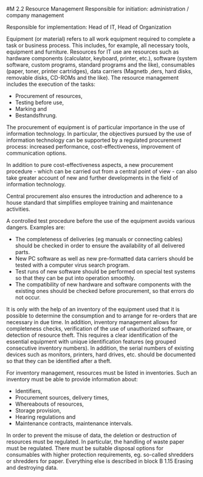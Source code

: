 #M 2.2 Resource Management
Responsible for initiation: administration / company management

Responsible for implementation: Head of IT, Head of Organization

Equipment (or material) refers to all work equipment required to complete a task or business process. This includes, for example, all necessary tools, equipment and furniture. Resources for IT use are resources such as hardware components (calculator, keyboard, printer, etc.), software (system software, custom programs, standard programs and the like), consumables (paper, toner, printer cartridges), data carriers (Magnetb ,ders, hard disks, removable disks, CD-ROMs and the like). The resource management includes the execution of the tasks:

* Procurement of resources,
* Testing before use,
* Marking and
* Bestandsfhrung.


The procurement of equipment is of particular importance in the use of information technology. In particular, the objectives pursued by the use of information technology can be supported by a regulated procurement process: increased performance, cost-effectiveness, improvement of communication options.

In addition to pure cost-effectiveness aspects, a new procurement procedure - which can be carried out from a central point of view - can also take greater account of new and further developments in the field of information technology.

Central procurement also ensures the introduction and adherence to a house standard that simplifies employee training and maintenance activities.

A controlled test procedure before the use of the equipment avoids various dangers. Examples are:

* The completeness of deliveries (eg manuals or connecting cables) should be checked in order to ensure the availability of all delivered parts.
* New PC software as well as new pre-formatted data carriers should be tested with a computer virus search program.
* Test runs of new software should be performed on special test systems so that they can be put into operation smoothly.
* The compatibility of new hardware and software components with the existing ones should be checked before procurement, so that errors do not occur.


It is only with the help of an inventory of the equipment used that it is possible to determine the consumption and to arrange for re-orders that are necessary in due time. In addition, inventory management allows for completeness checks, verification of the use of unauthorized software, or detection of resource theft. This requires a clear identification of the essential equipment with unique identification features (eg grouped consecutive inventory numbers). In addition, the serial numbers of existing devices such as monitors, printers, hard drives, etc. should be documented so that they can be identified after a theft.

For inventory management, resources must be listed in inventories. Such an inventory must be able to provide information about:

* Identifiers,
* Procurement sources, delivery times,
* Whereabouts of resources,
* Storage provision,
* Hearing regulations and
* Maintenance contracts, maintenance intervals.


In order to prevent the misuse of data, the deletion or destruction of resources must be regulated. In particular, the handling of waste paper must be regulated. There must be suitable disposal options for consumables with higher protection requirements, eg. so-called shredders or shredders for paper. Everything else is described in block B 1.15 Erasing and destroying data.



